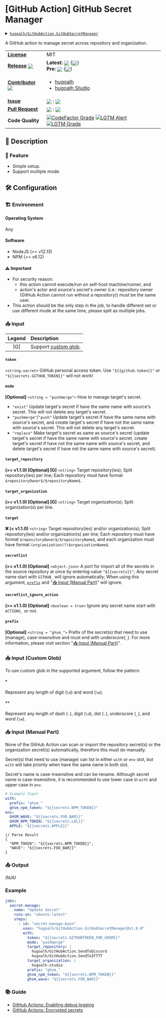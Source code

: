 # \[GitHub Action\] GitHub Secret Manager

<details>
  <summary><a href="https://github.com/hugoalh/GitHubAction.GitHubSecretManager"><code>hugoalh/GitHubAction.GitHubSecretManager</code></a></summary>
  <img align="center" alt="GitHub Language Count" src="https://img.shields.io/github/languages/count/hugoalh/GitHubAction.GitHubSecretManager?logo=github&logoColor=ffffff&style=flat-square" />
  <img align="center" alt="GitHub Top Langauge" src="https://img.shields.io/github/languages/top/hugoalh/GitHubAction.GitHubSecretManager?logo=github&logoColor=ffffff&style=flat-square" />
  <img align="center" alt="GitHub Repo Size" src="https://img.shields.io/github/repo-size/hugoalh/GitHubAction.GitHubSecretManager?logo=github&logoColor=ffffff&style=flat-square" />
  <img align="center" alt="GitHub Code Size" src="https://img.shields.io/github/languages/code-size/hugoalh/GitHubAction.GitHubSecretManager?logo=github&logoColor=ffffff&style=flat-square" />
  <img align="center" alt="GitHub Watcher" src="https://img.shields.io/github/watchers/hugoalh/GitHubAction.GitHubSecretManager?logo=github&logoColor=ffffff&style=flat-square" />
  <img align="center" alt="GitHub Star" src="https://img.shields.io/github/stars/hugoalh/GitHubAction.GitHubSecretManager?logo=github&logoColor=ffffff&style=flat-square" />
  <img align="center" alt="GitHub Fork" src="https://img.shields.io/github/forks/hugoalh/GitHubAction.GitHubSecretManager?logo=github&logoColor=ffffff&style=flat-square" />
</details>

A GitHub action to manage secret across repository and organization.

<table>
  <tr>
    <td><a href="./LICENSE.md"><b>License</b></a></td>
    <td>MIT</td>
  </tr>
  <tr>
    <td><a href="https://github.com/hugoalh/GitHubAction.GitHubSecretManager/releases"><b>Release</b></a> <img align="center" src="https://img.shields.io/github/downloads/hugoalh/GitHubAction.GitHubSecretManager/total?label=%20&style=flat-square" /></td>
    <td>
      <b>Latest:</b> <img align="center" src="https://img.shields.io/github/release/hugoalh/GitHubAction.GitHubSecretManager?sort=semver&label=%20&style=flat-square" /> (<img align="center" src="https://img.shields.io/github/release-date/hugoalh/GitHubAction.GitHubSecretManager?label=%20&style=flat-square" />)<br />
      <b>Pre:</b> <img align="center" src="https://img.shields.io/github/release/hugoalh/GitHubAction.GitHubSecretManager?include_prereleases&sort=semver&label=%20&style=flat-square" /> (<img align="center" src="https://img.shields.io/github/release-date-pre/hugoalh/GitHubAction.GitHubSecretManager?label=%20&style=flat-square" />)
    </td>
  </tr>
  <tr>
    <td><a href="https://github.com/hugoalh/GitHubAction.GitHubSecretManager/graphs/contributors"><b>Contributor</b></a> <img align="center" src="https://img.shields.io/github/contributors/hugoalh/GitHubAction.GitHubSecretManager?label=%20&style=flat-square" /></td>
    <td><ul>
        <li><a href="https://github.com/hugoalh">hugoalh</a></li>
        <li><a href="https://github.com/hugoalh-studio">hugoalh Studio</a></li>
    </ul></td>
  </tr>
  <tr>
    <td><a href="https://github.com/hugoalh/GitHubAction.GitHubSecretManager/issues?q=is%3Aissue"><b>Issue</b></a></td>
    <td><img align="center" src="https://img.shields.io/github/issues-raw/hugoalh/GitHubAction.GitHubSecretManager?label=%20&style=flat-square" /> : <img align="center" src="https://img.shields.io/github/issues-closed-raw/hugoalh/GitHubAction.GitHubSecretManager?label=%20&style=flat-square" /></td>
  </tr>
  <tr>
    <td><a href="https://github.com/hugoalh/GitHubAction.GitHubSecretManager/pulls?q=is%3Apr"><b>Pull Request</b></a></td>
    <td><img align="center" src="https://img.shields.io/github/issues-pr-raw/hugoalh/GitHubAction.GitHubSecretManager?label=%20&style=flat-square" /> : <img align="center" src="https://img.shields.io/github/issues-pr-closed-raw/hugoalh/GitHubAction.GitHubSecretManager?label=%20&style=flat-square" /></td>
  </tr>
  <tr>
    <td><b>Code Quality</b></td>
    <td>
      <a href="https://www.codefactor.io/repository/github/hugoalh/githubaction.githubsecretmanager"><img align="center" alt="CodeFactor Grade" src="https://img.shields.io/codefactor/grade/github/hugoalh/GitHubAction.GitHubSecretManager?logo=codefactor&logoColor=ffffff&style=flat-square" /></a>
      <a href="https://lgtm.com/projects/g/hugoalh/GitHubAction.GitHubSecretManager/alerts"><img align="center" alt="LGTM Alert" src="https://img.shields.io/lgtm/alerts/g/hugoalh/GitHubAction.GitHubSecretManager?label=%20&logo=lgtm&logoColor=ffffff&style=flat-square" /></a>
      <a href="https://lgtm.com/projects/g/hugoalh/GitHubAction.GitHubSecretManager/context:javascript"><img align="center" alt="LGTM Grade" src="https://img.shields.io/lgtm/grade/javascript/g/hugoalh/GitHubAction.GitHubSecretManager?logo=lgtm&logoColor=ffffff&style=flat-square" /></a>
    </td>
  </tr>
</table>

## 📜 Description

### 🌟 Feature

- Simple setup.
- Support multiple mode.

## 🛠 Configuration

### 🏗 Environment

#### Operating System

Any

#### Software

- NodeJS (>= v12.13)
- NPM (>= v6.12)

#### ⚠ Important

- For security reason:
  - this action cannot execute/run on self-host machine/runner, and
  - action's actor and source's secret's owner (i.e.: repository owner (GitHub Action cannot run without a repository)) must be the same user.
- This action should be the only step in the job, to handle different set or use different mode at the same time, please split as multiple jobs.

### 📥 Input

| **Legend** | **Description** |
|:---:|:----|
| \[G\] | Support [custom glob](#-Input-Custom-Glob). |

#### `token`

`<string.secret>` GitHub personal access token. Use `"${{github.token}}"` or `"${{secrets.GITHUB_TOKEN}}"` will not work!
#### `mode`

**\[Optional\]** `<string = "pushmerge">` How to manage target's secret.
- `"exist"` Update target's secret if have the same name with source's secret. This will not delete any target's secret.
- `"pushmerge"`/`"push"` Update target's secret if have the same name with source's secret, and create target's secret if have not the same name with source's secret. This will not delete any target's secret.
- `"replace"` Make target's secret as same as source's secret (update target's secret if have the same name with source's secret, create target's secret if have not the same name with source's secret, and delete target's secret if have not the same name with source's secret).

#### `target_repository`

**(>= v1.1.0) \[Optional\] \[G\]** `<string>` Target repository(ies); Split repository(ies) per line; Each repository must have format `$repositoryOwner$/$repositoryName$`.

#### `target_organization`

**(>= v1.1.0) \[Optional\] \[G\]** `<string>` Target organization(s); Split organization(s) per line.

#### `target`

**❌ (< v1.1.0)** `<string>` Target repository(ies) and/or organization(s); Split repository(ies) and/or organization(s) per line; Each repository must have format `$repositoryOwner$/$repositoryName$`, and each organization must have format `(org(anization)?)$organizationName$`.

#### `secretlist`

**(>= v1.1.0) \[Optional\]** `<object.json>` A port for import all of the secrets in the source repository at once by entering value `"${{secrets}}"`; Any secret name start with `GITHUB_` will ignore automatically; When using this argument, [`prefix`](#prefix) and "[📥 Input (Manual Part)](#-Input-Manual-Part)" will ignore.

#### `secretlist_ignore_action`

**(>= v1.1.0) \[Optional\]** `<boolean = true>` Ignore any secret name start with `ACTIONS_` or not.

#### `prefix`

**\[Optional\]** `<string = "ghsm_">` Prefix of the secret(s) that need to use (manage), case-insensitive and must end with underscore(`_`). For more information, please visit section "[📥 Input (Manual Part)](#-Input-Manual-Part)".

### 📥 Input (Custom Glob)

To use custom glob in the supported argument, follow the pattern:

#### `*`

Represent any length of digit (`\d`) and word (`\w`).

#### `**`

Represent any length of dash (`-`), digit (`\d`), dot (`.`), underscore (`_`), and word (`\w`).

### 📥 Input (Manual Part)

None of the GitHub Action can scan or import the repository secret(s) or the organization secret(s) automatically, therefore this must do manually.

Secret(s) that need to use (manage) can list in either `with` or `env` slot, but `with` will take priority when have the same name in both slot.

Secret's name is case-insensitive and can be rename. Although secret name is case-insensitive, it is recommended to use lower case in `with` and upper case in `env`.

```yml
# Example Input
with:
  prefix: "ghsm_"
  ghsm_npm_token: "${{secrets.NPM_TOKEN}}"
env:
  GHSM_WAVE: "${{secrets.FOO_BAR}}"
  GHSM_NPM_TOKEN: "${{secrets.LOL}}"
  APPLE: "${{secrets.APPLE}}"
```
```jsonc
// Parse Result
{
  "NPM_TOKEN": "${{secrets.NPM_TOKEN}}",
  "WAVE": "${{secrets.FOO_BAR}}"
}
```

### 📤 Output

*(N/A)*

### Example

```yml
jobs:
  secret-manage:
    name: "Update Secret"
    runs-on: "ubuntu-latest"
    steps:
      - id: "secret-manage-main"
        uses: "hugoalh/GitHubAction.GitHubSecretManager@v1.0.0"
        with:
          token: "${{secrets.GITHUBTOKEN_FOR_GHSM}}"
          mode: "pushmerge"
          target_repository: |
            hugoalh/GitHubAction.SendToDiscord
            hugoalh/GitHubAction.SendToIFTTT
          target_organization: |
            hugoalh-studio
          prefix: "ghsm_"
          ghsm_npm_token: "${{secrets.NPM_TOKEN}}"
          ghsm_wave: "${{secrets.FOO_BAR}}"
```

### 📚 Guide

- [GitHub Actions: Enabling debug logging](https://docs.github.com/en/free-pro-team@latest/actions/managing-workflow-runs/enabling-debug-logging)
- [GitHub Actions: Encrypted secrets](https://docs.github.com/en/free-pro-team@latest/actions/reference/encrypted-secrets)
